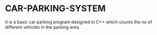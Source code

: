 # CAR-PARKING-SYSTEM
It is a basic car parking program designed in C++ which counts the no of different vehicles in the parking area.
